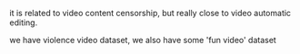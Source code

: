 it is related to video content censorship, but really close to video automatic editing.

we have violence video dataset, we also have some 'fun video' dataset